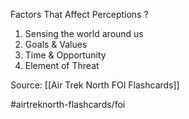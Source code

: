 Factors That Affect Perceptions
?
1. Sensing the world around us
2. Goals & Values
3. Time & Opportunity
4. Element of Threat


Source: [[Air Trek North FOI Flashcards]]

#airtreknorth-flashcards/foi